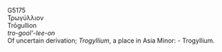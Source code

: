 <body>
  <p>G5175<br>  Τρωγύλλιον  <br> Trōgullion  <br><i>tro-gool‘-lee-on </i><br>Of uncertain derivation; <i>Trogyllium</i>, a place in Asia Minor: - Trogyllium.<br></p>
 </body>